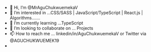 - 👋 Hi, I’m @MrAguChukwuemekaV
- 👀 I’m interested in ...CSS/SASS | JavaScript/TypeScript | React.js | Algorithms.......
- 🌱 I’m currently learning ...TypeScript
- 💞️ I’m looking to collaborate on ... Projects
- 📫 How to reach me ... linkedin/in/AguChukwuemekaV or Twitter via @AGUCHUKWUEMEK19
- 

<!---
MrAguChukwuemekaV/MrAguChukwuemekaV is a ✨ special ✨ repository because its `README.md` (this file) appears on your GitHub profile.
You can click the Preview link to take a look at your changes.
--->

